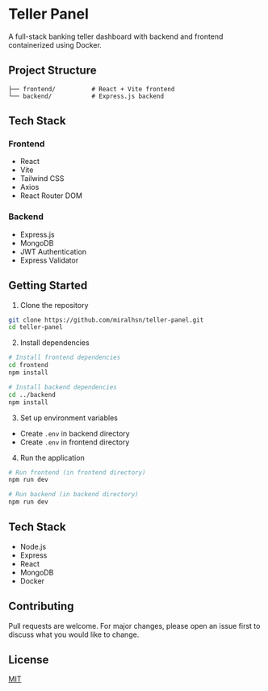 # Teller Panel

A full-stack banking teller dashboard with backend and frontend containerized using Docker.

## Project Structure

```
├── frontend/          # React + Vite frontend
└── backend/           # Express.js backend
```

## Tech Stack

### Frontend
- React
- Vite
- Tailwind CSS
- Axios
- React Router DOM

### Backend
- Express.js
- MongoDB
- JWT Authentication
- Express Validator

## Getting Started

1. Clone the repository
```bash
git clone https://github.com/miralhsn/teller-panel.git
cd teller-panel
```

2. Install dependencies
```bash
# Install frontend dependencies
cd frontend
npm install

# Install backend dependencies
cd ../backend
npm install
```

3. Set up environment variables
- Create `.env` in backend directory
- Create `.env` in frontend directory

4. Run the application
```bash
# Run frontend (in frontend directory)
npm run dev

# Run backend (in backend directory)
npm run dev
```

## Tech Stack
- Node.js
- Express
- React
- MongoDB
- Docker


## Contributing
Pull requests are welcome. For major changes, please open an issue first to discuss what you would like to change.

## License
[MIT](https://choosealicense.com/licenses/mit/)
